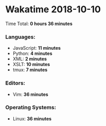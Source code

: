 # Wakatime 2018-10-10

Time Total: **0 hours 36 minutes**

### Languages:
- JavaScript: **11 minutes** 
- Python: **4 minutes** 
- XML: **2 minutes** 
- XSLT: **10 minutes** 
- tmux: **7 minutes** 

### Editors:
- Vim: **36 minutes** 

### Operating Systems:
- Linux: **36 minutes** 

